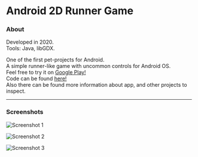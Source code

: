 # Android 2D Runner Game
### About

Developed in 2020.  
Tools: Java, libGDX.  

One of the first pet-projects for Android.  
A simple runner-like game with uncommon controls for Android OS.  
Feel free to try it on [Google Play!](https://play.google.com/store/apps/details?id=com.ambiwsstudio.ballierun)  
Code can be found [here!](https://github.com/AmbiWS/Android-2D-Runner-Game/tree/master/core/src/com/ambiwsstudio/ballierun)  
Also there can be found more information about app, and other projects to inspect.

---

### Screenshots  

![Screenshot 1](https://play-lh.googleusercontent.com/zrryG80GN41K-ghA0O1RKC2j-yqwIr2RuIwJyw4fMuXFor6Quu0xTrUOUogDTKtTe9j1=w720-h310-rw)  

![Screenshot 2](https://play-lh.googleusercontent.com/p-z4kgC4ZeMN3dBo7gbrBxcQkw0J4_fpJPT1hldDJn7dBff2VR_yGFKKkD3n56JoTYY=w720-h310-rw)  

![Screenshot 3](https://play-lh.googleusercontent.com/ji1EDRsD4ghKrc5aDJSjeoR_GqFB3Ek_xrNdYCYmgQ5bf4T0BxKYpw9Ev4x4gQg3YEg=w720-h310-rw)  

